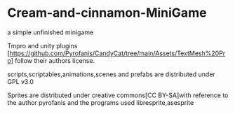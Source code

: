 # Cream-and-cinnamon-MiniGame

a simple unfinished minigame

Tmpro and unity plugins [https://github.com/Pyrofanis/CandyCat/tree/main/Assets/TextMesh%20Pro] follow their authors license.

scripts,scriptables,animations,scenes and prefabs are distributed under GPL v3.0

Sprites are distributed under creative commons[CC BY-SA]with reference to the author pyrofanis and the programs used libresprite,asesprite

